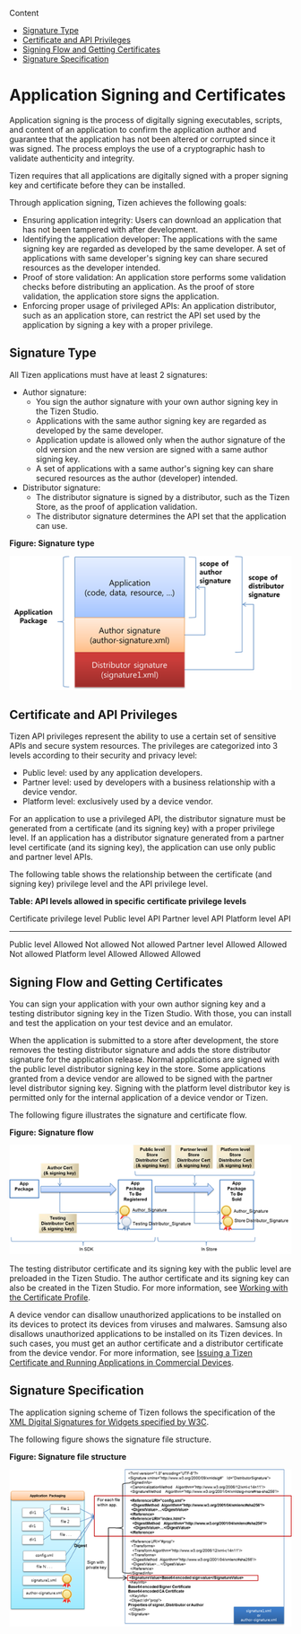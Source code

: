 

Content

-   [Signature Type](#type)
-   [Certificate and API Privileges](#sec_priv)
-   [Signing Flow and Getting Certificates](#flow)
-   [Signature Specification](#specification)



Application Signing and Certificates
====================================

Application signing is the process of digitally signing executables,
scripts, and content of an application to confirm the application author
and guarantee that the application has not been altered or corrupted
since it was signed. The process employs the use of a cryptographic hash
to validate authenticity and integrity.

Tizen requires that all applications are digitally signed with a proper
signing key and certificate before they can be installed.

Through application signing, Tizen achieves the following goals:

-   Ensuring application integrity: Users can download an application
    that has not been tampered with after development.
-   Identifying the application developer: The applications with the
    same signing key are regarded as developed by the same developer. A
    set of applications with same developer's signing key can share
    secured resources as the developer intended.
-   Proof of store validation: An application store performs some
    validation checks before distributing an application. As the proof
    of store validation, the application store signs the application.
-   Enforcing proper usage of privileged APIs: An application
    distributor, such as an application store, can restrict the API set
    used by the application by signing a key with a proper privilege.

Signature Type <a name="type"></a>
--------------

All Tizen applications must have at least 2 signatures:

-   Author signature:
    -   You sign the author signature with your own author signing key
        in the Tizen Studio.
    -   Applications with the same author signing key are regarded as
        developed by the same developer.
    -   Application update is allowed only when the author signature of
        the old version and the new version are signed with a same
        author signing key.
    -   A set of applications with a same author's signing key can share
        secured resources as the author (developer) intended.
-   Distributor signature:
    -   The distributor signature is signed by a distributor, such as
        the Tizen Store, as the proof of application validation.
    -   The distributor signature determines the API set that the
        application can use.

**Figure: Signature type**

![Signature type](./media/signature-type.png)

Certificate and API Privileges <a name="sec_priv"></a>
------------------------------

Tizen API privileges represent the ability to use a certain set of
sensitive APIs and secure system resources. The privileges are
categorized into 3 levels according to their security and privacy level:

-   Public level: used by any application developers.
-   Partner level: used by developers with a business relationship with
    a device vendor.
-   Platform level: exclusively used by a device vendor.

For an application to use a privileged API, the distributor signature
must be generated from a certificate (and its signing key) with a proper
privilege level. If an application has a distributor signature generated
from a partner level certificate (and its signing key), the application
can use only public and partner level APIs.

The following table shows the relationship between the certificate (and
signing key) privilege level and the API privilege level.

**Table: API levels allowed in specific certificate privilege levels**

  Certificate privilege level   Public level API   Partner level API   Platform level API
  ----------------------------- ------------------ ------------------- --------------------
  Public level                  Allowed            Not allowed         Not allowed
  Partner level                 Allowed            Allowed             Not allowed
  Platform level                Allowed            Allowed             Allowed

Signing Flow and Getting Certificates <a name="flow"></a>
-------------------------------------

You can sign your application with your own author signing key and a
testing distributor signing key in the Tizen Studio. With those, you can
install and test the application on your test device and an emulator.

When the application is submitted to a store after development, the
store removes the testing distributor signature and adds the store
distributor signature for the application release. Normal applications
are signed with the public level distributor signing key in the store.
Some applications granted from a device vendor are allowed to be signed
with the partner level distributor signing key. Signing with the
platform level distributor key is permitted only for the internal
application of a device vendor or Tizen.

The following figure illustrates the signature and certificate flow.

**Figure: Signature flow**

![Signature flow](./media/signature-flow.png)

The testing distributor certificate and its signing key with the public
level are preloaded in the Tizen Studio. The author certificate and its
signing key can also be created in the Tizen Studio. For more
information, see [Working with the Certificate
Profile](../../../tizen-studio/common-tools/certificate-registration.md).

A device vendor can disallow unauthorized applications to be installed
on its devices to protect its devices from viruses and malwares. Samsung
also disallows unauthorized applications to be installed on its Tizen
devices. In such cases, you must get an author certificate and a
distributor certificate from the device vendor. For more information,
see [Issuing a Tizen Certificate and Running Applications in Commercial
Devices](https://developer.tizen.org/community/tip-tech/issuing-tizen-certificate-certificate-extension-ver-1.2).

Signature Specification <a name="specification"></a>
-----------------------

The application signing scheme of Tizen follows the specification of the
[XML Digital Signatures for Widgets specified by
W3C](http://www.w3.org/TR/2011/PR-widgets-digsig-20110811/).

The following figure shows the signature file structure.

**Figure: Signature file structure**

![Signature file structure](./media/signature-structure.png)



